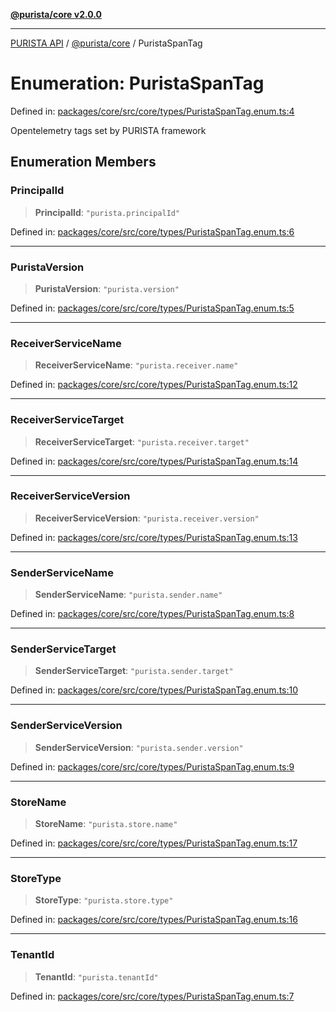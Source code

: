 [**@purista/core v2.0.0**](../README.md)

***

[PURISTA API](../../../packages.md) / [@purista/core](../README.md) / PuristaSpanTag

# Enumeration: PuristaSpanTag

Defined in: [packages/core/src/core/types/PuristaSpanTag.enum.ts:4](https://github.com/puristajs/purista/blob/master/packages/core/src/core/types/PuristaSpanTag.enum.ts#L4)

Opentelemetry tags set by PURISTA framework

## Enumeration Members

### PrincipalId

> **PrincipalId**: `"purista.principalId"`

Defined in: [packages/core/src/core/types/PuristaSpanTag.enum.ts:6](https://github.com/puristajs/purista/blob/master/packages/core/src/core/types/PuristaSpanTag.enum.ts#L6)

***

### PuristaVersion

> **PuristaVersion**: `"purista.version"`

Defined in: [packages/core/src/core/types/PuristaSpanTag.enum.ts:5](https://github.com/puristajs/purista/blob/master/packages/core/src/core/types/PuristaSpanTag.enum.ts#L5)

***

### ReceiverServiceName

> **ReceiverServiceName**: `"purista.receiver.name"`

Defined in: [packages/core/src/core/types/PuristaSpanTag.enum.ts:12](https://github.com/puristajs/purista/blob/master/packages/core/src/core/types/PuristaSpanTag.enum.ts#L12)

***

### ReceiverServiceTarget

> **ReceiverServiceTarget**: `"purista.receiver.target"`

Defined in: [packages/core/src/core/types/PuristaSpanTag.enum.ts:14](https://github.com/puristajs/purista/blob/master/packages/core/src/core/types/PuristaSpanTag.enum.ts#L14)

***

### ReceiverServiceVersion

> **ReceiverServiceVersion**: `"purista.receiver.version"`

Defined in: [packages/core/src/core/types/PuristaSpanTag.enum.ts:13](https://github.com/puristajs/purista/blob/master/packages/core/src/core/types/PuristaSpanTag.enum.ts#L13)

***

### SenderServiceName

> **SenderServiceName**: `"purista.sender.name"`

Defined in: [packages/core/src/core/types/PuristaSpanTag.enum.ts:8](https://github.com/puristajs/purista/blob/master/packages/core/src/core/types/PuristaSpanTag.enum.ts#L8)

***

### SenderServiceTarget

> **SenderServiceTarget**: `"purista.sender.target"`

Defined in: [packages/core/src/core/types/PuristaSpanTag.enum.ts:10](https://github.com/puristajs/purista/blob/master/packages/core/src/core/types/PuristaSpanTag.enum.ts#L10)

***

### SenderServiceVersion

> **SenderServiceVersion**: `"purista.sender.version"`

Defined in: [packages/core/src/core/types/PuristaSpanTag.enum.ts:9](https://github.com/puristajs/purista/blob/master/packages/core/src/core/types/PuristaSpanTag.enum.ts#L9)

***

### StoreName

> **StoreName**: `"purista.store.name"`

Defined in: [packages/core/src/core/types/PuristaSpanTag.enum.ts:17](https://github.com/puristajs/purista/blob/master/packages/core/src/core/types/PuristaSpanTag.enum.ts#L17)

***

### StoreType

> **StoreType**: `"purista.store.type"`

Defined in: [packages/core/src/core/types/PuristaSpanTag.enum.ts:16](https://github.com/puristajs/purista/blob/master/packages/core/src/core/types/PuristaSpanTag.enum.ts#L16)

***

### TenantId

> **TenantId**: `"purista.tenantId"`

Defined in: [packages/core/src/core/types/PuristaSpanTag.enum.ts:7](https://github.com/puristajs/purista/blob/master/packages/core/src/core/types/PuristaSpanTag.enum.ts#L7)
